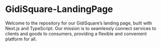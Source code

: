 # GidiSquare-LandingPage
Welcome to the repository for our GidiSquare’s landing page, built with Next.js and TypeScript. Our mission is to seamlessly connect services to clients and goods to consumers, providing a flexible and convenient platform for all.
